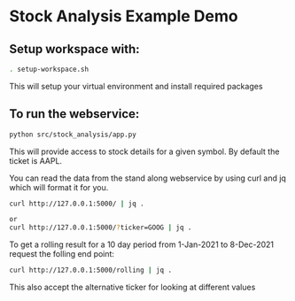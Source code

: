 <h1>Stock Analysis Example Demo</h1>
<h2> Setup workspace with:</h2>

```sh
. setup-workspace.sh
```

This will setup your virtual environment and install required packages

<h2>To run the webservice:</h2>

```sh
python src/stock_analysis/app.py
```

This will provide access to stock details for a given symbol. By default the ticket is AAPL.

You can read the data from the stand along webservice by using curl and jq which will format it for you.

```sh
curl http://127.0.0.1:5000/ | jq .

or
curl http://127.0.0.1:5000/?ticker=GOOG | jq .
```

To get a rolling result for a 10 day period from 1-Jan-2021 to 8-Dec-2021 request the folling end point:

```sh
curl http://127.0.0.1:5000/rolling | jq .
```

This also accept the alternative ticker for looking at different values